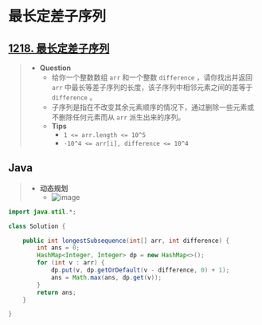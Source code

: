 # 最长定差子序列

## [1218. 最长定差子序列](https://leetcode.cn/problems/longest-arithmetic-subsequence-of-given-difference/)

> - **Question**
>   - 给你一个整数数组 `arr` 和一个整数 `difference` ，请你找出并返回 `arr` 中最长等差子序列的长度，该子序列中相邻元素之间的差等于 `difference` 。
>   - 子序列是指在不改变其余元素顺序的情况下，通过删除一些元素或不删除任何元素而从 `arr` 派生出来的序列。
>   - **Tips**
>     - `1 <= arr.length <= 10^5`
>     - `-10^4 <= arr[i], difference <= 10^4`

## Java

> - **动态规划**
>   - ![image](./images/最长定差子序列.png)

```java
import java.util.*;

class Solution {

    public int longestSubsequence(int[] arr, int difference) {
        int ans = 0;
        HashMap<Integer, Integer> dp = new HashMap<>();
        for (int v : arr) {
            dp.put(v, dp.getOrDefault(v - difference, 0) + 1);
            ans = Math.max(ans, dp.get(v));
        }
        return ans;
    }

}
```
